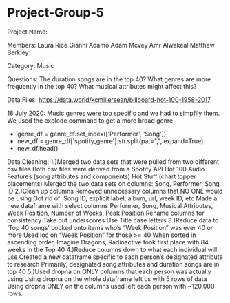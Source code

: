 # Project-Group-5
Project Name:

Members:
Laura Rice
Gianni Adamo
Adam Mcvey
Amr Alwakeal
Matthew Berkley

Category: Music

Questions: 
The duration songs are in the top 40?
What genres are more frequently in the top 40?
What musical attributes might affect this?

Data Files:
https://data.world/kcmillersean/billboard-hot-100-1958-2017


18 July 2020:
Music genres were too specific and we had to simpfily them. 
We used the explode command to get a more broad genre.
- genre_df = genre_df.set_index(['Performer', 'Song'])
- new_df = genre_df['spotify_genre'].str.split(pat=",", expand=True)
- new_df.head()


Data Cleaning:
1.)Merged two data sets that were pulled from two different csv files
Both csv files were derived from a Spotify API
Hot 100 Audio Features (song attributes and components)
Hot Stuff (chart topper placements)
Merged the two data sets on columns:
Song, Performer, Song ID
2.)Clean up columns
Removed unnecessary columns that NO ONE would be using
Got rid of: Song ID, explicit label, album, url, week ID, etc
Made a new dataframe with select columns
Performer, Song, Musical Attributes, Week Position, Number of Weeks, Peak Position
Rename columns for consistency
Take out underscores
Use Title case letters
3.)Reduce data to ‘Top 40 songs’
Locked onto items who’s “Week Position” was ever 40 or more
Used loc on “Week Position” for those >= 40
When sorted in ascending order, Imagine Dragons, Radioactive took first place with 84 weeks in the Top 40
4.)Reduce columns down to what each individual will use
Created a new dataframe specific to each person’s designated attribute to research
Primarily, designated song attributes and duration songs are in top 40
5.)Used dropna on ONLY columns that each person was actually using
Using dropna on the whole dataframe left us with 5 rows of data
Using dropna ONLY on the columns used left each person with ~120,000 rows.
